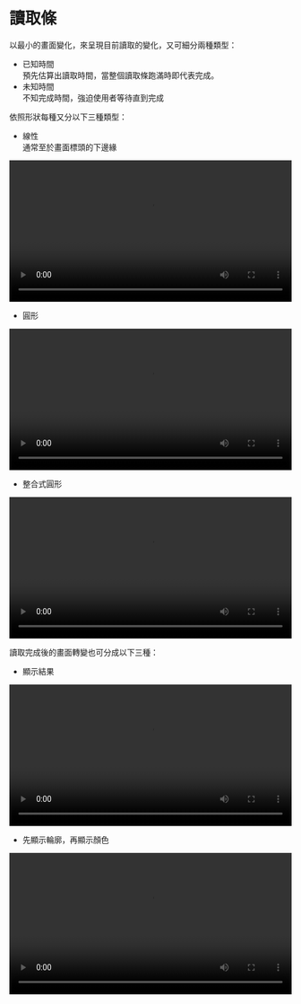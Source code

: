 # 讀取條

以最小的畫面變化，來呈現目前讀取的變化，又可細分兩種類型：
* 已知時間  
預先估算出讀取時間，當整個讀取條跑滿時即代表完成。
* 未知時間  
不知完成時間，強迫使用者等待直到完成

依照形狀每種又分以下三種類型：

* 線性  
通常至於畫面標頭的下邊緣

<video height="auto" width="100%" preload="metadata" loop="" controls>
  <source src="http://material-design.storage.googleapis.com/publish/material_v_4/material_ext_publish/0B0NGgBg38lWWYmNmallST001a1k/components-progressactivity-typesofindicators-061101_Linear_Sheet_xhdpi_003.webm" type="video/webm">
  <source src="http://material-design.storage.googleapis.com/publish/material_v_4/material_ext_publish/0B0NGgBg38lWWYmNmallST001a1k/components-progressactivity-typesofindicators-061101_Linear_Sheet_xhdpi_003.mp4" type="video/mp4">
</video>

* 圓形  

<video height="auto" width="100%" preload="metadata" loop="" controls>
  <source src="http://material-design.storage.googleapis.com/publish/material_v_4/material_ext_publish/0B6Okdz75tqQsemFpeElQMFBSMG8/061101_Circular_Sheet_xhdpi_004.webm" type="video/webm">
  <source src="http://material-design.storage.googleapis.com/publish/material_v_4/material_ext_publish/0B6Okdz75tqQsemFpeElQMFBSMG8/061101_Circular_Sheet_xhdpi_004.mp4" type="video/mp4">
</video>

* 整合式圓形  

<video height="auto" width="100%" preload="metadata" loop="" controls>
  <source src="http://material-design.storage.googleapis.com/publish/material_v_4/material_ext_publish/0B0NGgBg38lWWbTlSaHdQZEMtalk/components-progressactivity-typesofindicators-061101_Circular_Aspirational_xhdpi_002.webm" type="video/webm">
  <source src="http://material-design.storage.googleapis.com/publish/material_v_4/material_ext_publish/0B0NGgBg38lWWbTlSaHdQZEMtalk/components-progressactivity-typesofindicators-061101_Circular_Aspirational_xhdpi_002.mp4" type="video/mp4">
</video>

讀取完成後的畫面轉變也可分成以下三種：

* 顯示結果  

<video height="auto" width="100%" preload="metadata" loop="" controls>
  <source src="http://material-design.storage.googleapis.com/publish/material_v_4/material_ext_publish/0B6Okdz75tqQsSVRKbHd1MTlJZUU/components-progressactivity-behavior_Loading_SwipeDown_xhdpi_005.webm" type="video/webm">
  <source src="http://material-design.storage.googleapis.com/publish/material_v_4/material_ext_publish/0B6Okdz75tqQsSVRKbHd1MTlJZUU/components-progressactivity-behavior_Loading_SwipeDown_xhdpi_005.mp4" type="video/mp4">
</video>

* 先顯示輪廓，再顯示顏色  

<video height="auto" width="100%" preload="metadata" loop="" controls>
  <source src="http://material-design.storage.googleapis.com/publish/material_v_4/material_ext_publish/0B6Okdz75tqQsXzgyazF5OENaS2M/components-progressactivity-behavior-Loading_Photos_xhdpi_004.webm" type="video/webm">
  <source src="http://material-design.storage.googleapis.com/publish/material_v_4/material_ext_publish/0B6Okdz75tqQsXzgyazF5OENaS2M/components-progressactivity-behavior-Loading_Photos_xhdpi_004.mp4" type="video/mp4">
</video>
